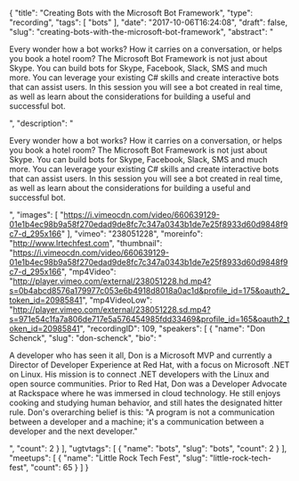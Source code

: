 {
  "title": "Creating Bots with the Microsoft Bot Framework",
  "type": "recording",
  "tags": [
    "bots"
  ],
  "date": "2017-10-06T16:24:08",
  "draft": false,
  "slug": "creating-bots-with-the-microsoft-bot-framework",
  "abstract": "<p>Every wonder how a bot works? How it carries on a conversation, or helps you book a hotel room? The Microsoft Bot Framework is not just about Skype. You can build bots for Skype, Facebook, Slack, SMS and much more. You can leverage your existing C# skills and create interactive bots that can assist users. In this session you will see a bot created in real time, as well as learn about the considerations for building a useful and successful bot.</p>",
  "description": "<p>Every wonder how a bot works? How it carries on a conversation, or helps you book a hotel room? The Microsoft Bot Framework is not just about Skype. You can build bots for Skype, Facebook, Slack, SMS and much more. You can leverage your existing C# skills and create interactive bots that can assist users. In this session you will see a bot created in real time, as well as learn about the considerations for building a useful and successful bot.</p>",
  "images": [
    "https://i.vimeocdn.com/video/660639129-01e1b4ec98b9a58f270edad9de8fc7c347a0343b1de7e25f8933d60d9848f9c7-d_295x166"
  ],
  "vimeo": "238051228",
  "moreinfo": "http://www.lrtechfest.com",
  "thumbnail": "https://i.vimeocdn.com/video/660639129-01e1b4ec98b9a58f270edad9de8fc7c347a0343b1de7e25f8933d60d9848f9c7-d_295x166",
  "mp4Video": "http://player.vimeo.com/external/238051228.hd.mp4?s=0b4abcd8576a179977c053e6b4918d8018a0ac1d&profile_id=175&oauth2_token_id=20985841",
  "mp4VideoLow": "http://player.vimeo.com/external/238051228.sd.mp4?s=971e54c1fa7a806de717e5a576454985fdd33469&profile_id=165&oauth2_token_id=20985841",
  "recordingID": 109,
  "speakers": [
    {
      "name": "Don Schenck",
      "slug": "don-schenck",
      "bio": "<p>A developer who has seen it all, Don is a Microsoft MVP and currently a Director of Developer Experience at Red Hat, with a focus on Microsoft .NET on Linux. His mission is to connect .NET developers with the Linux and open source communities. Prior to Red Hat, Don was a Developer Advocate at Rackspace where he was immersed in cloud technology. He still enjoys cooking and studying human behavior, and still hates the designated hitter rule. Don's overarching belief is this: \"A program is not a communication between a developer and a machine; it's a communication between a developer and the next developer.\"</p>",
      "count": 2
    }
  ],
  "ugtvtags": [
    {
      "name": "bots",
      "slug": "bots",
      "count": 2
    }
  ],
  "meetups": [
    {
      "name": "Little Rock Tech Fest",
      "slug": "little-rock-tech-fest",
      "count": 65
    }
  ]
}
